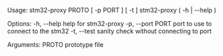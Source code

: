 Usage:
    stm32-proxy PROTO [ -p PORT ] [ -t ]
    stm32-proxy ( -h | --help )

Options:
    -h, --help              help for stm32-proxy
    -p, --port PORT         port to use to connect to the stm32
    -t, --test              sanity check without connecting to port

Arguments:
    PROTO                   prototype file
